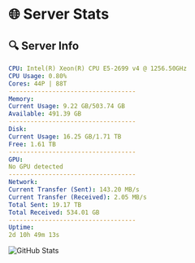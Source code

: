 # 🌐 Server Stats
## 🔍 Server Info
```yaml
CPU: Intel(R) Xeon(R) CPU E5-2699 v4 @ 1256.50GHz
CPU Usage: 0.80%
Cores: 44P | 88T
-----------------------------------
Memory:
Current Usage: 9.22 GB/503.74 GB
Available: 491.39 GB
-----------------------------------
Disk:
Current Usage: 16.25 GB/1.71 TB
Free: 1.61 TB
-----------------------------------
GPU:
No GPU detected
-----------------------------------
Network:
Current Transfer (Sent): 143.20 MB/s
Current Transfer (Received): 2.05 MB/s
Total Sent: 19.17 TB
Total Received: 534.01 GB
-----------------------------------
Uptime:
2d 10h 49m 13s
```
![GitHub Stats](https://img.shields.io/badge/Updated-2025-02-10_09:32:31-blue)